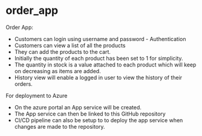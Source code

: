 # order_app
Order App:
- Customers can login using username and password - Authentication
- Customers can view a list of all the products
- They can add the products to the cart.
- Initially the quantity of each product has been set to 1 for simplicity.
- The quantity in stock is a value attached to each product which will keep on decreasing as items are added.
- History view will enable a logged in user to view the history of their orders.

For deployment to Azure
- On the azure portal an App service will be created.
- The App service can then be linked to this GitHub repository
- CI/CD pipeline can also be setup to to deploy the app service when changes are made to the repository.
